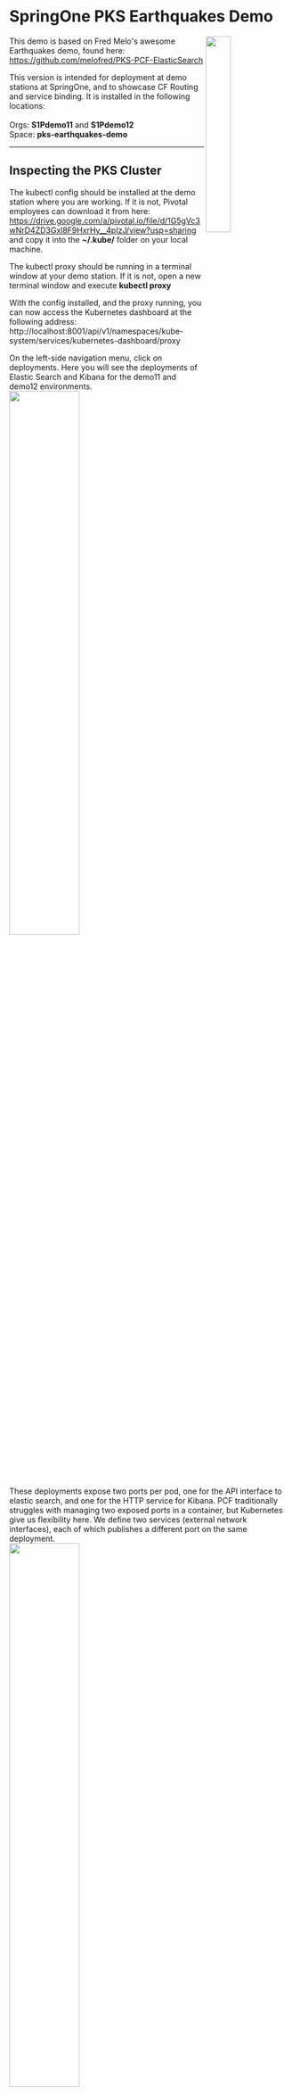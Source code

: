 # SpringOne PKS Earthquakes Demo

<img align="right" src="https://github.com/Pivotal-Field-Engineering/pks-earthquakes-demo/blob/master/docs/header-image.png" width="30%">

This demo is based on Fred Melo's awesome Earthquakes demo, found here: https://github.com/melofred/PKS-PCF-ElasticSearch

This version is intended for deployment at demo stations at SpringOne, and to showcase CF Routing and service binding. It is installed in the following locations:
<br><br>Orgs: **S1Pdemo11** and **S1Pdemo12**
<br>Space: **pks-earthquakes-demo**
<hr>

## Inspecting the PKS Cluster

The kubectl config should be installed at the demo station where you are working. If it is not, Pivotal employees can download it from here: https://drive.google.com/a/pivotal.io/file/d/1G5gVc3wNrD4ZD3Gxl8F9HxrHy__4pIzJ/view?usp=sharing and copy it into the **~/.kube/** folder on your local machine.

The kubectl proxy should be running in a terminal window at your demo station. If it is not, open a new terminal window and execute **kubectl proxy**

With the config installed, and the proxy running, you can now access the Kubernetes dashboard at the following address: http://localhost:8001/api/v1/namespaces/kube-system/services/kubernetes-dashboard/proxy

On the left-side navigation menu, click on deployments. Here you will see the deployments of Elastic Search and Kibana for the demo11 and demo12 environments.
<br><img src="https://github.com/Pivotal-Field-Engineering/pks-earthquakes-demo/blob/master/docs/deployments.png" width="50%"/>

These deployments expose two ports per pod, one for the API interface to elastic search, and one for the HTTP service for Kibana. PCF traditionally struggles with managing two exposed ports in a container, but Kubernetes give us flexibility here. We define two services (external network interfaces), each of which publishes a different port on the same deployment.
<br><img src="https://github.com/Pivotal-Field-Engineering/pks-earthquakes-demo/blob/master/docs/services.png" width="50%"/>

If we click on a service, we see that a label call **http-route-sync** has been applied to each one. This label triggers CF routing, and allows us to access each service over the internet through Pivotal Application Service.
<br><img src="https://github.com/Pivotal-Field-Engineering/pks-earthquakes-demo/blob/master/docs/elastic-service.png" width="30%"/><br><img src="https://github.com/Pivotal-Field-Engineering/pks-earthquakes-demo/blob/master/docs/kibana-service.png" width="30%"/><br>

So for the demo11 environment, you can access the services through the following URLs in your browser:
<br>Elastic Search: http://elastic-search-demo11.apps.pcf.corby.cc/
<br>Kibana: http://kibana-demo11.apps.pcf.corby.cc/
<hr>

## Running SCDF Streams

Log into Apps Manager. In the **pks-eqarthquakes-demo** space, inspect the services. In addition to RabbitMQ and MySQL, we have a user-provided service that will allow our apps to bind to the elastic search deployment that is exposed through CF routing. Click on the user-provided service and select configuration:
<br><img src="https://github.com/Pivotal-Field-Engineering/pks-earthquakes-demo/blob/master/docs/user-provided-service.png"/>

Now, let's bring up the Spring Cloud Data Flow dashboard. It can be accessed at the following URLs:<br>
**Demo11**: https://scdf-demo11.cfapps.io/dashboard<br>
**Demo12**: https://scdf-demo12.cfapps.io/dashboard<br>
